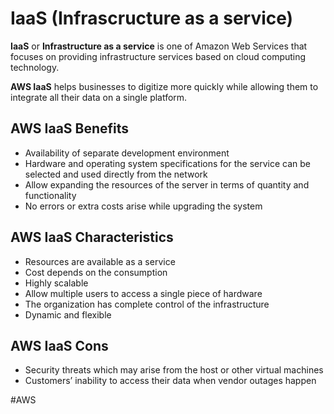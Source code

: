 # IaaS (Infrascructure as a service)
**IaaS** or **Infrastructure as a service** is one of Amazon Web Services that focuses on providing infrastructure services based on cloud computing technology.

**AWS IaaS** helps businesses to digitize more quickly while allowing them to integrate all their data on a single platform.

## AWS IaaS Benefits
-   Availability of separate development environment 
-   Hardware and operating system specifications for the service can be selected and used directly from the network
-   Allow expanding the resources of the server in terms of quantity and functionality
-   No errors or extra costs arise while upgrading the system

## AWS IaaS Characteristics
-   Resources are available as a service
-   Cost depends on the consumption
-   Highly scalable
-   Allow multiple users to access a single piece of hardware
-   The organization has complete control of the infrastructure
-   Dynamic and flexible

## AWS IaaS Cons
-   Security threats which may arise from the host or other virtual machines
-   Customers’ inability to access their data when vendor outages happen

#AWS